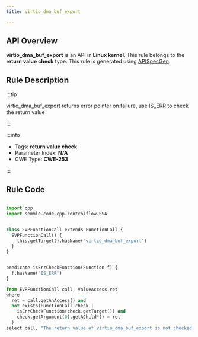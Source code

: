 ```yaml
---
title: virtio_dma_buf_export

---
```



## API Overview
**virtio_dma_buf_export** is an API in **Linux kernel**. This rule belongs to the **return value check** type. This rule is generated using [APISpecGen](../../tools/APISpecGen).
## Rule Description

:::tip

virtio_dma_buf_export returns error pointer on failure, use IS_ERR to check the return value

:::

:::info

- Tags: **return value check**
- Parameter Index: **N/A**
- CWE Type: **CWE-253**

:::

## Rule Code
```python

import cpp
import semmle.code.cpp.controlflow.SSA


class EVPFunctionCall extends FunctionCall {
  EVPFunctionCall() {
    this.getTarget().hasName("virtio_dma_buf_export")
  }
}


predicate isErrCheckFunction(Function f) {
  f.hasName("IS_ERR") 
}

from EVPFunctionCall call, ValueAccess ret
where
  ret = call.getAnAccess() and
  not exists(FunctionCall check |
    isErrCheckFunction(check.getTarget()) and
    check.getArgument(0).getAChild*() = ret
  )
select call, "The return value of virtio_dma_buf_export is not checked with IS_ERR."
    
```